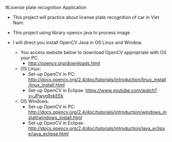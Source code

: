 ﻿#License plate recognition Application
- This project will practice about license plate recognition of car in Viet Nam.
- This project using library opencv java to process image.

- I will direct you install OpenCV Java in OS Linux and Window.
	+ You access website below to download OpenCV appropriate with OS your PC.
	  - http://opencv.org/downloads.html
	+ OS Linux:
	  - Set-up OpenCV in PC: http://docs.opencv.org/2.4/doc/tutorials/introduction/linux_install/linux_install.html
	  - Set-up OpenCV in Eclipse: https://www.youtube.com/watch?v=JPwyg9xkEEk
	+ OS Windows:
	  - Set-up OpenCV in PC: http://docs.opencv.org/2.4/doc/tutorials/introduction/windows_install/windows_install.html
	  - Set-up OpenCV in Eclipse: http://docs.opencv.org/2.4/doc/tutorials/introduction/java_eclipse/java_eclipse.html

